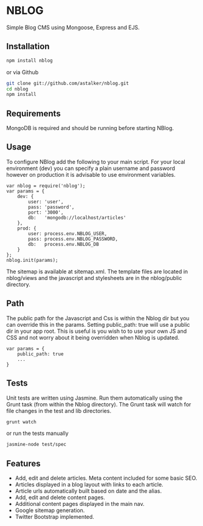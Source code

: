 # NBLOG

Simple Blog CMS using Mongoose, Express and EJS.

## Installation

```bash
npm install nblog
```

or via Github

```bash
git clone git://github.com/astalker/nblog.git
cd nblog
npm install
```

## Requirements

MongoDB is required and should be running before starting NBlog.

## Usage

To configure NBlog add the following to your main script. For your local environment (dev) you can specify a plain username and password however on production it is advisable to use environment variables.

    var nblog = require('nblog');
    var params = {
        dev: {
            user: 'user',
            pass: 'password',
            port: '3000',
            db:   'mongodb://localhost/articles'
        },
        prod: {
            user: process.env.NBLOG_USER,
            pass: process.env.NBLOG_PASSWORD,
            db:   process.env.NBLOG_DB
        }
    };
    nblog.init(params);

The sitemap is available at sitemap.xml. The template files are located in nblog/views and the javascript and stylesheets are in the nblog/public directory.

## Path

The public path for the Javascript and Css is within the Nblog dir but you can override this in the params. Setting public_path: true will use a public dir in your app root. This is useful is you wish to to use your own JS and CSS and not worry about it being overridden when Nblog is updated.

    var params = {
        public_path: true
        ...
    }

## Tests

Unit tests are written using Jasmine. Run them automatically using the Grunt task (from within the Nblog directory). The Grunt task will watch for file changes in the test and lib directories.

```bash
grunt watch
```

or run the tests manually

```bash
jasmine-node test/spec
```

## Features

  * Add, edit and delete articles. Meta content included for some basic SEO.
  * Articles displayed in a blog layout with links to each article.
  * Article urls automatically built based on date and the alias.
  * Add, edit and delete content pages.
  * Additional content pages displayed in the main nav.
  * Google sitemap generation.
  * Twitter Bootstrap implemented.
